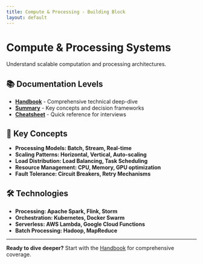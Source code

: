 ```yaml
---
title: Compute & Processing - Building Block
layout: default
---
```


# Compute & Processing Systems

Understand scalable computation and processing architectures.

## 📚 Documentation Levels

- **[Handbook](./handbook)** - Comprehensive technical deep-dive
- **[Summary](./summary)** - Key concepts and decision frameworks  
- **[Cheatsheet](./cheatsheet)** - Quick reference for interviews

## 🎯 Key Concepts

- **Processing Models: Batch, Stream, Real-time**
- **Scaling Patterns: Horizontal, Vertical, Auto-scaling**
- **Load Distribution: Load Balancing, Task Scheduling**
- **Resource Management: CPU, Memory, GPU optimization**
- **Fault Tolerance: Circuit Breakers, Retry Mechanisms**

## 🛠️ Technologies

- **Processing: Apache Spark, Flink, Storm**
- **Orchestration: Kubernetes, Docker Swarm**
- **Serverless: AWS Lambda, Google Cloud Functions**
- **Batch Processing: Hadoop, MapReduce**

---

**Ready to dive deeper?** Start with the [Handbook](./handbook) for comprehensive coverage.
